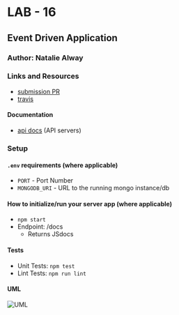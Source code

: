 # LAB - 16

## Event Driven Application

### Author: Natalie Alway

### Links and Resources
* [submission PR](https://github.com/nataliealway-401-advanced-javascript/lab-16-events/pull/1)
* [travis](https://www.travis-ci.com/nataliealway-401-advanced-javascript/lab-16-events)

#### Documentation
* [api docs](https://github.com/nataliealway-401-advanced-javascript/lab-16-events/blob/lab16/docs/index.js.html) (API servers)

### Setup
#### `.env` requirements (where applicable)
* `PORT` - Port Number
* `MONGODB_URI` - URL to the running mongo instance/db

#### How to initialize/run your server app (where applicable)
* `npm start`
* Endpoint: /docs
  * Returns JSdocs
  
#### Tests
* Unit Tests: `npm test`
* Lint Tests: `npm run lint`

#### UML
![UML](imageURL)
